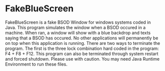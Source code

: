 # FakeBlueScreen
  FakeBlueScreen is a fake BSOD Window for windows systems coded in 
Java. This program simulates the window when a BSOD occured in a machine. 
When ran, a window will show with a blue backdrop and texts saying that 
a BSOD has occured. No other applications will permanently be on top when 
this application is running.
	There are two ways to terminate the program. The first is the three 
lock combination hard coded in the program: F4 + F8 + F12. This program 
can also be terminated through system restart and forced shutdown. Please 
use with caution.
	You may need Java Runtime Environment to run these files.
